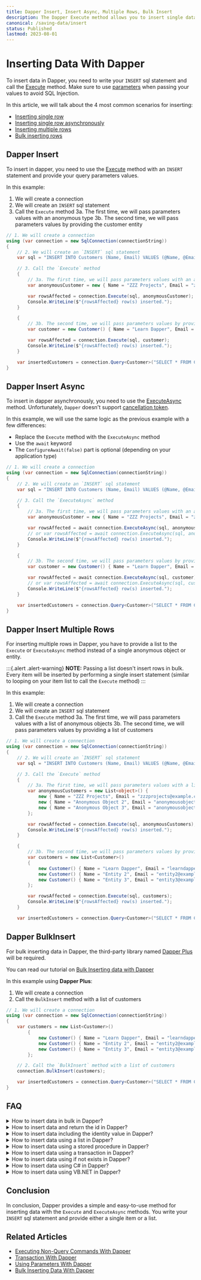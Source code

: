 ```yaml
---
title: Dapper Insert, Insert Async, Multiple Rows, Bulk Insert
description: The Dapper Execute method allows you to insert single data or insert multiple rows. In addition, you can use Dapper Plus to BulkInsert data in your database.
canonical: /saving-data/insert
status: Published
lastmod: 2023-08-01
---
```


# Inserting Data With Dapper

To insert data in Dapper, you need to write your `INSERT` sql statement and call the [Execute](/non-query) method. Make sure to use [parameters](/parameters) when passing your values to avoid SQL Injection.

In this article, we will talk about the 4 most common scenarios for inserting:

- [Inserting single row](#dapper-insert)
- [Inserting single row asynchronously](#dapper-insert-async)
- [Inserting multiple rows](#dapper-insert-multiple-rows)
- [Bulk inserting rows](#dapper-bulkinsert)

## Dapper Insert

To insert in dapper, you need to use the [Execute](/non-query#dapper-execute) method with an `INSERT` statement and provide your query parameters values.

In this example:

1. We will create a connection
2. We will create an `INSERT` sql statement
3. Call the `Execute` method
   3a. The first time, we will pass parameters values with an anonymous type
   3b. The second time, we will pass parameters values by providing the customer entity

```csharp
// 1. We will create a connection
using (var connection = new SqlConnection(connectionString))
{
    // 2. We will create an `INSERT` sql statement
	var sql = "INSERT INTO Customers (Name, Email) VALUES (@Name, @Email)";

	// 3. Call the `Execute` method
	{
		// 3a. The first time, we will pass parameters values with an anonymous type
		var anonymousCustomer = new { Name = "ZZZ Projects", Email = "zzzprojects@example.com" };

		var rowsAffected = connection.Execute(sql, anonymousCustomer);
		Console.WriteLine($"{rowsAffected} row(s) inserted.");
	}

	{
		// 3b. The second time, we will pass parameters values by providing the customer entity
		var customer = new Customer() { Name = "Learn Dapper", Email = "learndapper@example.com" };

		var rowsAffected = connection.Execute(sql, customer);
		Console.WriteLine($"{rowsAffected} row(s) inserted.");
	}

	var insertedCustomers = connection.Query<Customer>("SELECT * FROM Customers").ToList();
}
```

## Dapper Insert Async

To insert in dapper asynchronously, you need to use the [ExecuteAsync](/non-query#dapper-executeasync) method. Unfortunately, `Dapper` doesn't support [cancellation token](https://github.com/DapperLib/Dapper/pull/1625#issuecomment-827984908).

In this example, we will use the same logic as the previous example with a few differences:
- Replace the `Execute` method with the `ExecuteAsync` method
- Use the `await` keyword
- The `ConfigureAwait(false)` part is optional (depending on your application type)

```csharp
// 1. We will create a connection
using (var connection = new SqlConnection(connectionString))
{
    // 2. We will create an `INSERT` sql statement
	var sql = "INSERT INTO Customers (Name, Email) VALUES (@Name, @Email)";

	// 3. Call the `ExecuteAsync` method
	{
		// 3a. The first time, we will pass parameters values with an anonymous type
		var anonymousCustomer = new { Name = "ZZZ Projects", Email = "zzzprojects@example.com" };

		var rowsAffected = await connection.ExecuteAsync(sql, anonymousCustomer);
		// or var rowsAffected = await connection.ExecuteAsync(sql, anonymousCustomer).ConfigureAwait(false);
		Console.WriteLine($"{rowsAffected} row(s) inserted.");
	}

	{
		// 3b. The second time, we will pass parameters values by providing the entity
		var customer = new Customer() { Name = "Learn Dapper", Email = "learndapper@example.com" };

		var rowsAffected = await connection.ExecuteAsync(sql, customer);
		// or var rowsAffected = await connection.ExecuteAsync(sql, customer).ConfigureAwait(false);
		Console.WriteLine($"{rowsAffected} row(s) inserted.");
	}

	var insertedCustomers = connection.Query<Customer>("SELECT * FROM Customers").ToList();
}
```

## Dapper Insert Multiple Rows

For inserting multiple rows in Dapper, you have to provide a list to the `Execute` or `ExecuteAsync` method instead of a single anonymous object or entity.

:::{.alert .alert-warning}
**NOTE:** Passing a list doesn't insert rows in bulk. Every item will be inserted by performing a single insert statement (similar to looping on your item list to call the `Execute` method)
:::

In this example:

1. We will create a connection
2. We will create an `INSERT` sql statement
3. Call the `Execute` method
   3a. The first time, we will pass parameters values with a list of anonymous objects
   3b. The second time, we will pass parameters values by providing a list of customers

```csharp
// 1. We will create a connection
using (var connection = new SqlConnection(connectionString))
{
	// 2. We will create an `INSERT` sql statement
	var sql = "INSERT INTO Customers (Name, Email) VALUES (@Name, @Email)";

	// 3. Call the `Execute` method
	{
		// 3a. The first time, we will pass parameters values with a list of anonymous objects
		var anonymousCustomers = new List<object>() {
			new { Name = "ZZZ Projects", Email = "zzzprojects@example.com" },
			new { Name = "Anonymous Object 2", Email = "anonymousobject2@example.com" },
			new { Name = "Anonymous Object 3", Email = "anonymousobject2@example.com" },
		};

		var rowsAffected = connection.Execute(sql, anonymousCustomers);
		Console.WriteLine($"{rowsAffected} row(s) inserted.");
	}

	{
		// 3b. The second time, we will pass parameters values by providing a list of customers
		var customers = new List<Customer>()
		{
			new Customer() { Name = "Learn Dapper", Email = "learndapper@example.com" },
			new Customer() { Name = "Entity 2", Email = "entity2@example.com" },
			new Customer() { Name = "Entity 3", Email = "entity3@example.com" }
		};

		var rowsAffected = connection.Execute(sql, customers);
		Console.WriteLine($"{rowsAffected} row(s) inserted.");
	}

	var insertedCustomers = connection.Query<Customer>("SELECT * FROM Customers").ToList();

```

## Dapper BulkInsert

For bulk inserting data in Dapper, the third-party library named [Dapper Plus](https://dapper-plus.net/) will be required.

You can read our tutorial on [Bulk Inserting data with Dapper](/bulk-operations/bulk-insert)

In this example using **Dapper Plus**:

1. We will create a connection
2. Call the `BulkInsert` method with a list of customers

```csharp
// 1. We will create a connection
using (var connection = new SqlConnection(connectionString))
{
	var customers = new List<Customer>()
		{
			new Customer() { Name = "Learn Dapper", Email = "learndapper@example.com" },
			new Customer() { Name = "Entity 2", Email = "entity2@example.com" },
			new Customer() { Name = "Entity 3", Email = "entity3@example.com" }
		};

	// 2. Call the `BulkInsert` method with a list of customers
	connection.BulkInsert(customers);

	var insertedCustomers = connection.Query<Customer>("SELECT * FROM Customers").ToList();
}
```

## FAQ

<div itemscope itemtype="https://schema.org/FAQPage">

<details itemscope itemprop="mainEntity" itemtype="https://schema.org/Question">
<summary id="how-to-insert-data-in-bulk-in-dapper" itemprop="name">How to insert data in bulk in Dapper?</summary>
<div itemscope itemprop="acceptedAnswer" itemtype="https://schema.org/Answer"><div itemprop="text">

To insert data in bulk, you need to use [Dapper Plus](https://dapper-plus.net/). The `BulkInsert` extension methods allow you to insert a list of entities using Bulk Operations.

Learn more about [Bulk Inserting data with Dapper](/bulk-operations/bulk-insert)

</div></div>
</details>

<details itemscope itemprop="mainEntity" itemtype="https://schema.org/Question">
<summary id="how-to-insert-data-and-return-the-id-in-dapper" itemprop="name">How to insert data and return the id in Dapper?</summary>
<div itemscope itemprop="acceptedAnswer" itemtype="https://schema.org/Answer"><div itemprop="text">

To insert data and return the id, you have 2 choices:

1. Use the `Execute` method and select the identity inserted with [SCOPE_IDENTITY()](https://learn.microsoft.com/en-us/sql/t-sql/functions/scope-identity-transact-sql)
2. Use [Dapper Plus](https://dapper-plus.net/) with the property mapped as identity or output

**Solution 1**
```csharp
using (var connection = new SqlConnection(connectionString))
{
	var sql = @"
INSERT INTO Customers (Name, Email) VALUES (@Name, @Email)
SELECT SCOPE_IDENTITY()
";

	var customer = new Customer() { Name = "Learn Dapper", Email = "learndapper@example.com" };

	var customerID = connection.Execute(sql, customer);
	customer.CustomerID = customerID;

	Console.WriteLine(customer.CustomerID);
}
```

**Solution 2**
```csharp
// global context mapping: https://dapper-plus.net/getting-started-mapping#global-context-mapping
DapperPlusManager.Entity<Customer>().Identity(x => x.CustomerID);

using (var connection = new SqlConnection(connectionString))
{
	var customer = new Customer() { Name = "Learn Dapper", Email = "learndapper@example.com" };

	connection.BulkInsert(customer);

	Console.WriteLine(customer.CustomerID);
}
```

</div></div>
</details>

<details itemscope itemprop="mainEntity" itemtype="https://schema.org/Question">
<summary id="how-to-insert-data-including-the-identity-value-in-dapper" itemprop="name">How to insert data including the identity value in Dapper?</summary>
<div itemscope itemprop="acceptedAnswer" itemtype="https://schema.org/Answer"><div itemprop="text">

To insert data, including the identity value, you have 2 choices:

1. Use the `Execute` method and turn on the [identity insert](https://learn.microsoft.com/en-us/sql/t-sql/statements/set-identity-insert-transact-sql?view=sql-server-ver16)
2. Use [Dapper Plus](https://dapper-plus.net/) with the `InsertKeepIdentity` option

**Solution 1**
```csharp
using (var connection = new SqlConnection(connectionString))
{
	var sql = @"
SET IDENTITY_INSERT Customers ON  

INSERT INTO Customers (CustomerID, Name, Email) VALUES (@CustomerID, @Name, @Email)
";

	var customer = new Customer() { CustomerID = 13, Name = "Learn Dapper", Email = "learndapper@example.com" };

	connection.Execute(sql, customer);

	Console.WriteLine(customer.CustomerID);
}
```

**Solution 2**
```csharp
// global context mapping: https://dapper-plus.net/getting-started-mapping#global-context-mapping
DapperPlusManager.Entity<Customer>().Identity(x => x.CustomerID);

using (var connection = new SqlConnection(connectionString))
{
	var customer = new Customer() { CustomerID = 13, Name = "Learn Dapper", Email = "learndapper@example.com" };

	connection.UseBulkOptions(x => x.InsertKeepIdentity = true).BulkInsert(customer);

	Console.WriteLine(customer.CustomerID);
}
```

</div></div>
</details>

<details itemscope itemprop="mainEntity" itemtype="https://schema.org/Question">
<summary id="how-to-insert-data-using-a-list-in-dapper" itemprop="name">How to insert data using a list in Dapper?</summary>
<div itemscope itemprop="acceptedAnswer" itemtype="https://schema.org/Answer"><div itemprop="text">

To insert data using a list, you need to pass the list in a parameter instead of a single object to the `Execute` or `ExecuteAsync` method. However, inserting by providing a list doesn't perform a bulk insert. Instead, it simply iterates over every item to perform a single insert. See the [Inserting multiple rows](#dapper-insert-multiple-rows) for an example.

See the [Bulk Inserting](/bulk-operations/bulk-insert) documentation if you want to insert the list in bulk.

</div></div>
</details>

<details itemscope itemprop="mainEntity" itemtype="https://schema.org/Question">
<summary id="how-to-insert-data-using-a-stored-procedure-in-dapper" itemprop="name">How to insert data using a stored procedure in Dapper?</summary>
<div itemscope itemprop="acceptedAnswer" itemtype="https://schema.org/Answer"><div itemprop="text">

To insert data using a stored procedure, you need to call the `Execute` method with the `commandType: CommandType.StoredProcedure` parameter

Learn more about [Executing stored procedures with Dapper](/stored-procedures)
</div></div>
</details>

<details itemscope itemprop="mainEntity" itemtype="https://schema.org/Question">
<summary id="how-to-insert-data-using-a-transaction-in-dapper" itemprop="name">How to insert data using a transaction in Dapper?</summary>
<div itemscope itemprop="acceptedAnswer" itemtype="https://schema.org/Answer"><div itemprop="text">

To insert data using a transaction, you have 3 choices:

1. Begin a transaction from your connection with `connection.BeginTransaction()`
2. Create a [TransactionScope](https://learn.microsoft.com/en-us/dotnet/api/system.transactions.transactionscope)
3. Use [Dapper.Transaction](https://dapper-tutorial.net/dapper-transaction) _(**recommended solution**)_

Learn more about [Transaction with Dapper](/misc/transaction)

</div></div>
</details>

<details itemscope itemprop="mainEntity" itemtype="https://schema.org/Question">
<summary id="how-to-insert-data-using-if-not-exists-in-dapper" itemprop="name">How to insert data using if not exists in Dapper?</summary>
<div itemscope itemprop="acceptedAnswer" itemtype="https://schema.org/Answer"><div itemprop="text">

To insert data using if not exists, you have 2 choices:

1. Use the `Execute` method and `INSERT` with a `WHERE NOT EXISTS` sql statement
2. Use [Dapper Plus](https://dapper-plus.net/) with the `InsertIfNotExists` option

**Solution 1**
```csharp
using (var connection = new SqlConnection(My.connectionString))
{
	var sql = @"
INSERT INTO Customers (Name, Email)
SELECT @Name, @Email
WHERE NOT EXISTS (SELECT 1 FROM Customers AS X
	  WHERE X.CustomerID = @CustomerID)
";

	var customer = new Customer() { CustomerID = 13, Name = "Learn Dapper", Email = "learndapper@example.com" };

	connection.Execute(sql, customer);

	var insertedCustomers = connection.Query<Customer>("SELECT * FROM Customers").ToList();
}
```

**Solution 2**
```csharp
using (var connection = new SqlConnection(connectionString))
{
	var customer = new Customer() { CustomerID = 13, Name = "Learn Dapper", Email = "learndapper@example.com" };

	connection.UseBulkOptions(x => x.InsertIfNotExists = true).BulkInsert(customer);
	
	var insertedCustomers = connection.Query<Customer>("SELECT * FROM Customers").ToList();
}
```

</div></div>
</details>

<details itemscope itemprop="mainEntity" itemtype="https://schema.org/Question">
<summary id="how-to-insert-data-using-csharp-in-dapper" itemprop="name">How to insert data using C# in Dapper?</summary>
<div itemscope itemprop="acceptedAnswer" itemtype="https://schema.org/Answer"><div itemprop="text">

Here is an example of inserting data using C# syntax:

```csharp
using (var connection = new SqlConnection(connectionString))
{
	var sql = "INSERT INTO Customers (Name, Email) VALUES (@Name, @Email)";

	var customer = new Customer() { Name = "Learn Dapper", Email = "learndapper@example.com" };

	connection.Execute(sql, customer);
}
```

</div></div>
</details>

<details itemscope itemprop="mainEntity" itemtype="https://schema.org/Question">
<summary id="how-to-insert-data-using-vb-net-in-dapper" itemprop="name">How to insert data using VB.NET in Dapper?</summary>
<div itemscope itemprop="acceptedAnswer" itemtype="https://schema.org/Answer"><div itemprop="text">

Here is an example of inserting data using VB.NET syntax:

```vbnet
Using connection As New SqlConnection(connectionString)
    Dim sql = "INSERT INTO Customers (Name, Email) VALUES (@Name, @Email)"
    
    Dim customer = New Customer() With { .Name = "Learn Dapper", .Email = "learndapper@example.com" }
    
    connection.Execute(sql, customer)
End Using
```

</div></div>
</details>

</div>

## Conclusion

In conclusion, Dapper provides a simple and easy-to-use method for inserting data with the `Execute` and `ExecuteAsync` methods. You write your `INSERT` sql statement and provide either a single item or a list.

## Related Articles

- [Executing Non-Query Commands With Dapper](/non-query)
- [Transaction With Dapper](/misc/transaction)
- [Using Parameters With Dapper](/parameters)
- [Bulk Inserting Data With Dapper](/bulk-operations/bulk-insert)